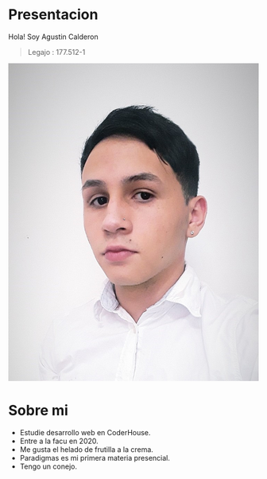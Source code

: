 # Presentacion
Hola! Soy Agustin Calderon
> Legajo : 177.512-1

![Foto De perfil](https://github.com/pdepjm/2023-tp0-presentacion-Rojo2202/blob/main/foto.jpg)





# Sobre mi

- Estudie desarrollo web en CoderHouse.
- Entre a la facu en 2020.
- Me gusta el helado de frutilla a la crema.
- Paradigmas es mi primera materia presencial.
- Tengo un conejo.
